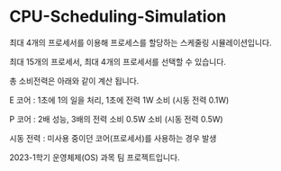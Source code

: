 # CPU-Scheduling-Simulation
최대 4개의 프로세서를 이용해 프로세스를 할당하는 스케줄링 시뮬레이션입니다.

최대 15개의 프로세서, 최대 4개의 프로세서를 선택할 수 있습니다.

총 소비전력은 아래와 같이 계산 됩니다.

E 코어 : 1초에 1의 일을 처리, 1초에 전력 1W 소비 (시동 전력 0.1W)

P 코어 : 2배 성능, 3배의 전력 소비 0.5W 소비 (시동 전력 0.5W)

시동 전력 : 미사용 중이던 코어(프로세서)를 사용하는 경우 발생

2023-1학기 운영체제(OS) 과목 팀 프로젝트입니다.
